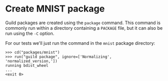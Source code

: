 # Create MNIST package

Guild packages are created using the `package` command. This command
is commonly run within a directory containing a `PACKAGE` file, but it
can also be run using the `-C` option.

For our tests we'll just run the command in the `mnist` package
directory:

    >>> cd("packages/mnist")
    >>> run("guild package", ignore=['Normalizing', 'normalized_version,'])
    running bdist_wheel
    ...
    <exit 0>
